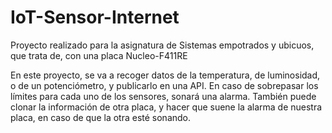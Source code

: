 # IoT-Sensor-Internet
Proyecto realizado para la asignatura de Sistemas empotrados y ubicuos, que trata de, con una placa Nucleo-F411RE


En este proyecto, se va a recoger datos de la temperatura, de luminosidad, o de un potenciómetro, y publicarlo en una API. En caso de sobrepasar los límites para cada uno de los sensores, sonará una alarma. También puede clonar la información de otra placa, y hacer que suene la alarma de nuestra placa, en caso de que la otra esté sonando.
